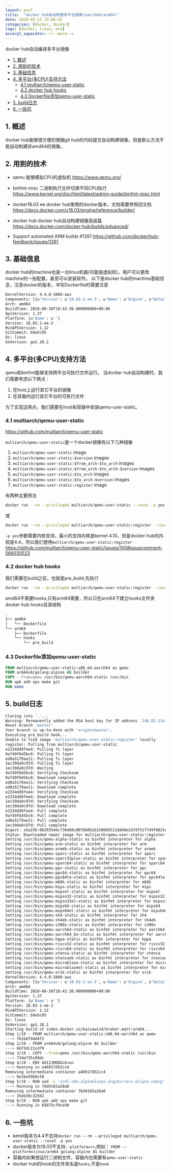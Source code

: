 ```yaml
---
layout: post
title:  "docker hub自动构建多平台镜像(aarch64/arm64)"
date: 2020-05-22 15:08:42
categories: [docker, docker]
tags: [docker, linux, arm]
excerpt_separator: <!--more-->
---
```

docker hub自动编译多平台镜像
<!--more-->

<!-- @import "[TOC]" {cmd="toc" depthFrom=1 depthTo=6 orderedList=false} -->

<!-- code_chunk_output -->

- [1. 概述](#1-概述)
- [2. 用到的技术](#2-用到的技术)
- [3. 基础信息](#3-基础信息)
- [4. 多平台(多CPU)支持方法](#4-多平台多cpu支持方法)
  - [4.1 multiarch/qemu-user-static](#41-multiarchqemu-user-static)
  - [4.2 docker hub hooks](#42-docker-hub-hooks)
  - [4.3 Dockerfile添加qemu-user-static](#43-dockerfile添加qemu-user-static)
- [5. build日志](#5-build日志)
- [6. 一些坑](#6-一些坑)

<!-- /code_chunk_output -->


## 1. 概述

docker hub能够很方便的根据git hub的代码提交自动构建镜像，但是默认方法不能自动构建非amd64的镜像。

## 2. 用到的技术

* qemu
能够模拟CPU的虚拟机
https://www.qemu.org/

* binfmt-misc
二进制执行文件切换不同CPU执行
https://www.kernel.org/doc/html/latest/admin-guide/binfmt-misc.html

* docker18.03 ee
docker hub使用的docker版本，文档需要参照旧文档
https://docs.docker.com/v18.03/engine/reference/builder/

* docker hub
docker hub自动构建镜像高级篇
https://docs.docker.com/docker-hub/builds/advanced/

* Support automated ARM builds #1261
https://github.com/docker/hub-feedback/issues/1261

## 3. 基础信息

docker hub的machine也是一台linux机器(可能是虚拟机)，用户可以更改machine的一些配置，甚至可以安装软件。
以下是docker hub的machine基础信息，注意docker的版本，书写Dockerfile时需要注意
```bash
KernelVersion: 4.4.0-1060-aws
Components: [{u'Version': u'18.03.1-ee-3', u'Name': u'Engine', u'Details': {u'KernelVersion': u'4.4.0-1060-aws', u'Os': u'linux', u'BuildTime': u'2018-08-30T18:42:30.000000000+00:00', u'ApiVersion': u'1.37', u'MinAPIVersion': u'1.12', u'GitCommit': u'b9a5c95', u'Arch': u'amd64', u'Experimental': u'false', u'GoVersion': u'go1.10.2'}}]
Arch: amd64
BuildTime: 2018-08-30T18:42:30.000000000+00:00
ApiVersion: 1.37
Platform: {u'Name': u''}
Version: 18.03.1-ee-3
MinAPIVersion: 1.12
GitCommit: b9a5c95
Os: linux
GoVersion: go1.10.2
```

## 4. 多平台(多CPU)支持方法

qemu和binfmt能够支持跨平台可执行文件运行。
当docker hub自动构建时，我们需要考虑以下两点：
1. 在host上运行其它平台的镜像
2. 在容器内运行其它平台的可执行文件

为了实现这两点，我们需要在host和容器中安装qemu-user-static。

### 4.1 multiarch/qemu-user-static
https://github.com/multiarch/qemu-user-static

`multiarch/qemu-user-static`是一个docker镜像有以下几种镜像

1. `multiarch/qemu-user-static` image
2. `multiarch/qemu-user-static:$version` images
3. `multiarch/qemu-user-static:$from_arch-$to_arch` images
4. `multiarch/qemu-user-static:$from_arch-$to_arch-$version` images
5. `multiarch/qemu-user-static:$to_arch` images
6. `multiarch/qemu-user-static:$to_arch-$version` images
7. `multiarch/qemu-user-static:register` image

有两种主要用法

```bash
docker run --rm --privileged multiarch/qemu-user-static --reset -p yes
```
或
```bash
docker run --rm --privileged multiarch/qemu-user-static:register --reset
```

`-p yes`参数需要内核支持，最小的支持内核是kernel 4.10，但是docker hub的内核是4.4，所以我们使用`multiarch/qemu-user-static:register`
https://github.com/multiarch/qemu-user-static/issues/100#issuecomment-566030523

### 4.2 docker hub hooks

我们需要在build之前，也就是pre_build,先执行
```bash
docker run --rm --privileged multiarch/qemu-user-static:register --reset
```

amd64不需要hooks,只有arm64需要，所以只在arm64下建立hooks文件夹
docker hub hooks目录结构
```bash
.
├── amd64
│   └── Dockerfile
└── arm64
    ├── Dockerfile
    └── hooks
        └── pre_build
```

### 4.3 Dockerfile添加qemu-user-static

```Dockerfile
FROM multiarch/qemu-user-static:x86_64-aarch64 as qemu
FROM arm64v8/golang:alpine AS builder
COPY --from=qemu /usr/bin/qemu-aarch64-static /usr/bin
RUN apk add upx make git
RUN make
```

## 5. build日志

```bash
Cloning into '.'...
Warning: Permanently added the RSA host key for IP address '140.82.114.4' to the list of known hosts.
Reset branch 'master'
Your branch is up-to-date with 'origin/master'.
Executing pre_build hook...
Unable to find image 'multiarch/qemu-user-static:register' locally
register: Pulling from multiarch/qemu-user-static
e2334dd9fee4: Pulling fs layer
9af49f645bc8: Pulling fs layer
ed8a5179ae11: Pulling fs layer
1ec39da9c97d: Pulling fs layer
1ec39da9c97d: Waiting
9af49f645bc8: Verifying Checksum
9af49f645bc8: Download complete
ed8a5179ae11: Verifying Checksum
ed8a5179ae11: Download complete
e2334dd9fee4: Verifying Checksum
e2334dd9fee4: Download complete
1ec39da9c97d: Verifying Checksum
1ec39da9c97d: Download complete
e2334dd9fee4: Pull complete
9af49f645bc8: Pull complete
ed8a5179ae11: Pull complete
1ec39da9c97d: Pull complete
Digest: sha256:0b29354dc736460c0076b0b1b150605511dd48e2d7df51f749f0825e948479c0
Status: Downloaded newer image for multiarch/qemu-user-static:register
Setting /usr/bin/qemu-alpha-static as binfmt interpreter for alpha
Setting /usr/bin/qemu-arm-static as binfmt interpreter for arm
Setting /usr/bin/qemu-armeb-static as binfmt interpreter for armeb
Setting /usr/bin/qemu-sparc-static as binfmt interpreter for sparc
Setting /usr/bin/qemu-sparc32plus-static as binfmt interpreter for sparc32plus
Setting /usr/bin/qemu-sparc64-static as binfmt interpreter for sparc64
Setting /usr/bin/qemu-ppc-static as binfmt interpreter for ppc
Setting /usr/bin/qemu-ppc64-static as binfmt interpreter for ppc64
Setting /usr/bin/qemu-ppc64le-static as binfmt interpreter for ppc64le
Setting /usr/bin/qemu-m68k-static as binfmt interpreter for m68k
Setting /usr/bin/qemu-mips-static as binfmt interpreter for mips
Setting /usr/bin/qemu-mipsel-static as binfmt interpreter for mipsel
Setting /usr/bin/qemu-mipsn32-static as binfmt interpreter for mipsn32
Setting /usr/bin/qemu-mipsn32el-static as binfmt interpreter for mipsn32el
Setting /usr/bin/qemu-mips64-static as binfmt interpreter for mips64
Setting /usr/bin/qemu-mips64el-static as binfmt interpreter for mips64el
Setting /usr/bin/qemu-sh4-static as binfmt interpreter for sh4
Setting /usr/bin/qemu-sh4eb-static as binfmt interpreter for sh4eb
Setting /usr/bin/qemu-s390x-static as binfmt interpreter for s390x
Setting /usr/bin/qemu-aarch64-static as binfmt interpreter for aarch64
Setting /usr/bin/qemu-aarch64_be-static as binfmt interpreter for aarch64_be
Setting /usr/bin/qemu-hppa-static as binfmt interpreter for hppa
Setting /usr/bin/qemu-riscv32-static as binfmt interpreter for riscv32
Setting /usr/bin/qemu-riscv64-static as binfmt interpreter for riscv64
Setting /usr/bin/qemu-xtensa-static as binfmt interpreter for xtensa
Setting /usr/bin/qemu-xtensaeb-static as binfmt interpreter for xtensaeb
Setting /usr/bin/qemu-microblaze-static as binfmt interpreter for microblaze
Setting /usr/bin/qemu-microblazeel-static as binfmt interpreter for microblazeel
Setting /usr/bin/qemu-or1k-static as binfmt interpreter for or1k
KernelVersion: 4.4.0-1060-aws
Components: [{u'Version': u'18.03.1-ee-3', u'Name': u'Engine', u'Details': {u'KernelVersion': u'4.4.0-1060-aws', u'Os': u'linux', u'BuildTime': u'2018-08-30T18:42:30.000000000+00:00', u'ApiVersion': u'1.37', u'MinAPIVersion': u'1.12', u'GitCommit': u'b9a5c95', u'Arch': u'amd64', u'Experimental': u'false', u'GoVersion': u'go1.10.2'}}]
Arch: amd64
BuildTime: 2018-08-30T18:42:30.000000000+00:00
ApiVersion: 1.37
Platform: {u'Name': u''}
Version: 18.03.1-ee-3
MinAPIVersion: 1.12
GitCommit: b9a5c95
Os: linux
GoVersion: go1.10.2
Starting build of index.docker.io/kaisawind/broker.mqtt:arm64...
Step 1/19 : FROM multiarch/qemu-user-static:x86_64-aarch64 as qemu
---> f61b879dd4f3
Step 2/19 : FROM arm64v8/golang:alpine AS builder
---> 6bf3dc21cd79
Step 3/19 : COPY --from=qemu /usr/bin/qemu-aarch64-static /usr/bin
---> 734e735c89dc
Step 4/19 : ENV GO111MODULE=on
---> Running in a46917d52cc4
Removing intermediate container a46917d52cc4
---> 8e1be59b8c58
Step 5/19 : RUN sed -i 's/dl-cdn.alpinelinux.org/mirrors.aliyun.com/g' /etc/apk/repositories
---> Running in 76d4165a28a0
Removing intermediate container 76d4165a28a0
---> 35eb38c32562
Step 6/19 : RUN apk add upx make git
---> Running in 84b75cf0ce90
```

## 6. 一些坑

* kenel版本为4.4不支持`docker run --rm --privileged multiarch/qemu-user-static --reset -p yes`
* docker版本为18.03不支持`--platform=<>`,例如：
`FROM --platform=linux/arm64 golang:alpine AS builder`
* 容器内如果想运行二进制文件，容器内也需要有`qemu-user-static`
* docker hub的hook的文件夹名是`hooks`,不是`hook`